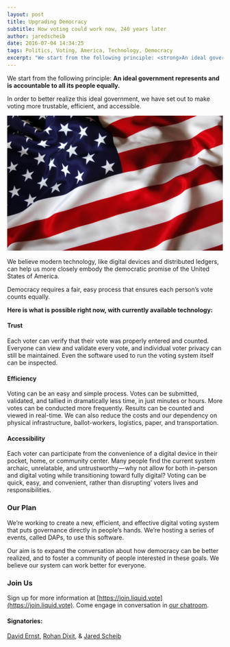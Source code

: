 ```yaml
---
layout: post
title: Upgrading Democracy
subtitle: How voting could work now, 240 years later
author: jaredscheib
date: 2016-07-04 14:34:25
tags: Politics, Voting, America, Technology, Democracy
excerpt: "We start from the following principle: <strong>An ideal government represents and is accountable to all its people equally.</strong>"
---
```


We start from the following principle: **An ideal government represents and is accountable to all its people equally.**

In order to better realize this ideal government, we have set out to make voting more trustable, efficient, and accessible.

![](/assets/article_images/2016-07-04-upgrading-democracy/flag.jpeg)

We believe modern technology, like digital devices and distributed ledgers, can help us more closely embody the democratic promise of the United States of America.

Democracy requires a fair, easy process that ensures each person’s vote counts equally.

**Here is what is possible right now, with currently available technology:**

#### Trust

Each voter can verify that their vote was properly entered and counted. Everyone can view and validate every vote, and individual voter privacy can still be maintained. Even the software used to run the voting system itself can be inspected.

#### Efficiency

Voting can be an easy and simple process. Votes can be submitted, validated, and tallied in dramatically less time, in just minutes or hours. More votes can be conducted more frequently. Results can be counted and viewed in real-time. We can also reduce the costs and our dependency on physical infrastructure, ballot-workers, logistics, paper, and transportation.

#### Accessibility

Each voter can participate from the convenience of a digital device in their pocket, home, or community center. Many people find the current system archaic, unrelatable, and untrustworthy — why not allow for both in-person and digital voting while transitioning toward fully digital? Voting can be quick, easy, and convenient, rather than disrupting’ voters lives and responsibilities.

### Our Plan

We’re working to create a new, efficient, and effective digital voting system that puts governance directly in people’s hands. We’re hosting a series of events, called DAPs, to use this software.

Our aim is to expand the conversation about how democracy can be better realized, and to foster a community of people interested in these goals. We believe our system can work better for everyone.

### Join Us

Sign up for more information at [https://join.liquid.vote](https://join.liquid.vote). Come engage in conversation in [our chatroom](https://gitter.im/Crowdocracy/thedap).

#### Signatories:

[David Ernst](https://twitter.com/dsernst), [Rohan Dixit](https://www.facebook.com/rdixit108), & [Jared Scheib](https://www.facebook.com/jared.scheib)

